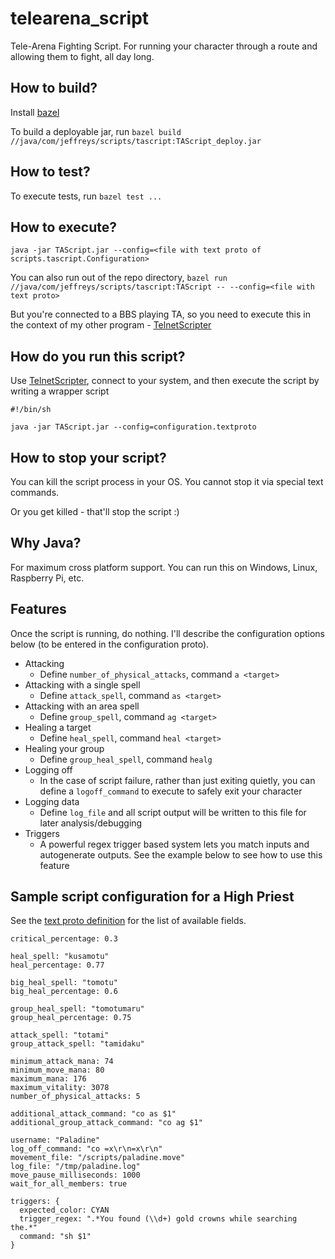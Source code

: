 # telearena_script
Tele-Arena Fighting Script. For running your character through a route and allowing them to fight, all day long.

## How to build?
Install [bazel](https://bazel.build/)

To build a deployable jar, run `bazel build //java/com/jeffreys/scripts/tascript:TAScript_deploy.jar`

## How to test?
To execute tests, run `bazel test ...`

## How to execute?
`java -jar TAScript.jar --config=<file with text proto of scripts.tascript.Configuration>`

You can also run out of the repo directory, `bazel run //java/com/jeffreys/scripts/tascript:TAScript -- --config=<file with text proto>`

But you're connected to a BBS playing TA, so you need to execute this in the context of my other program - [TelnetScripter](https://github.com/paladine/telnet_scripter)

## How do you run this script?
Use [TelnetScripter](https://github.com/paladine/telnet_scripter), connect to your system, and then execute the script by
writing a wrapper script

```
#!/bin/sh

java -jar TAScript.jar --config=configuration.textproto
```

## How to stop your script?
You can kill the script process in your OS. You cannot stop it via special text commands.

Or you get killed - that'll stop the script :)

## Why Java?
For maximum cross platform support. You can run this on Windows, Linux, Raspberry Pi, etc.

## Features
Once the script is running, do nothing. I'll describe the configuration options below (to be entered in the configuration
proto).

  * Attacking
    * Define `number_of_physical_attacks`, command `a <target>`
  * Attacking with a single spell
    * Define `attack_spell`, command `as <target>`
  * Attacking with an area spell
    * Define `group_spell`, command `ag <target>`
  * Healing a target
    * Define `heal_spell`, command `heal <target>`
  * Healing your group
    * Define `group_heal_spell`, command `healg`
  * Logging off
    * In the case of script failure, rather than just exiting quietly, you can define a `logoff_command` to
      execute to safely exit your character
  * Logging data
    * Define `log_file` and all script output will be written to this file for later analysis/debugging
  * Triggers
    * A powerful regex trigger based system lets you match inputs and autogenerate outputs. See the example
      below to see how to use this feature

## Sample script configuration for a High Priest
See the [text proto definition](https://github.com/paladine/telearena_script/blob/master/java/com/jeffreys/scripts/tascript/tascript.proto)
for the list of available fields.

```
critical_percentage: 0.3

heal_spell: "kusamotu"
heal_percentage: 0.77

big_heal_spell: "tomotu"
big_heal_percentage: 0.6

group_heal_spell: "tomotumaru"
group_heal_percentage: 0.75

attack_spell: "totami"
group_attack_spell: "tamidaku"

minimum_attack_mana: 74
minimum_move_mana: 80
maximum_mana: 176
maximum_vitality: 3078
number_of_physical_attacks: 5

additional_attack_command: "co as $1"
additional_group_attack_command: "co ag $1"

username: "Paladine"
log_off_command: "co =x\r\n=x\r\n"
movement_file: "/scripts/paladine.move"
log_file: "/tmp/paladine.log"
move_pause_milliseconds: 1000
wait_for_all_members: true

triggers: {
  expected_color: CYAN
  trigger_regex: ".*You found (\\d+) gold crowns while searching the.*"
  command: "sh $1"
}
```
